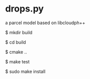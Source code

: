 drops.py
========

a parcel model based on libcloudph++


  $ mkdir build

  $ cd build

  $ cmake ..

  $ make test

  $ sudo make install

